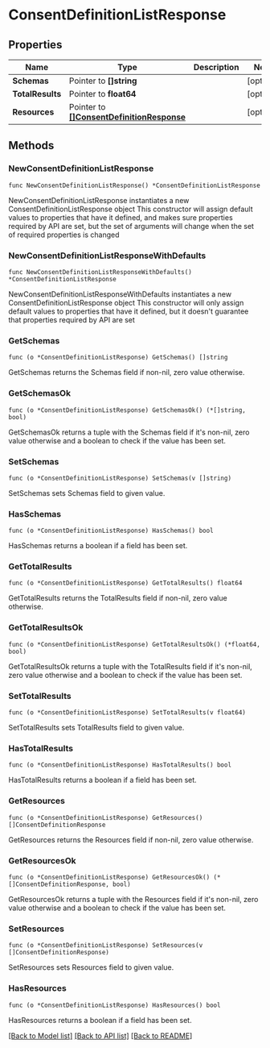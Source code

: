 # ConsentDefinitionListResponse

## Properties

Name | Type | Description | Notes
------------ | ------------- | ------------- | -------------
**Schemas** | Pointer to **[]string** |  | [optional] 
**TotalResults** | Pointer to **float64** |  | [optional] 
**Resources** | Pointer to [**[]ConsentDefinitionResponse**](ConsentDefinitionResponse.md) |  | [optional] 

## Methods

### NewConsentDefinitionListResponse

`func NewConsentDefinitionListResponse() *ConsentDefinitionListResponse`

NewConsentDefinitionListResponse instantiates a new ConsentDefinitionListResponse object
This constructor will assign default values to properties that have it defined,
and makes sure properties required by API are set, but the set of arguments
will change when the set of required properties is changed

### NewConsentDefinitionListResponseWithDefaults

`func NewConsentDefinitionListResponseWithDefaults() *ConsentDefinitionListResponse`

NewConsentDefinitionListResponseWithDefaults instantiates a new ConsentDefinitionListResponse object
This constructor will only assign default values to properties that have it defined,
but it doesn't guarantee that properties required by API are set

### GetSchemas

`func (o *ConsentDefinitionListResponse) GetSchemas() []string`

GetSchemas returns the Schemas field if non-nil, zero value otherwise.

### GetSchemasOk

`func (o *ConsentDefinitionListResponse) GetSchemasOk() (*[]string, bool)`

GetSchemasOk returns a tuple with the Schemas field if it's non-nil, zero value otherwise
and a boolean to check if the value has been set.

### SetSchemas

`func (o *ConsentDefinitionListResponse) SetSchemas(v []string)`

SetSchemas sets Schemas field to given value.

### HasSchemas

`func (o *ConsentDefinitionListResponse) HasSchemas() bool`

HasSchemas returns a boolean if a field has been set.

### GetTotalResults

`func (o *ConsentDefinitionListResponse) GetTotalResults() float64`

GetTotalResults returns the TotalResults field if non-nil, zero value otherwise.

### GetTotalResultsOk

`func (o *ConsentDefinitionListResponse) GetTotalResultsOk() (*float64, bool)`

GetTotalResultsOk returns a tuple with the TotalResults field if it's non-nil, zero value otherwise
and a boolean to check if the value has been set.

### SetTotalResults

`func (o *ConsentDefinitionListResponse) SetTotalResults(v float64)`

SetTotalResults sets TotalResults field to given value.

### HasTotalResults

`func (o *ConsentDefinitionListResponse) HasTotalResults() bool`

HasTotalResults returns a boolean if a field has been set.

### GetResources

`func (o *ConsentDefinitionListResponse) GetResources() []ConsentDefinitionResponse`

GetResources returns the Resources field if non-nil, zero value otherwise.

### GetResourcesOk

`func (o *ConsentDefinitionListResponse) GetResourcesOk() (*[]ConsentDefinitionResponse, bool)`

GetResourcesOk returns a tuple with the Resources field if it's non-nil, zero value otherwise
and a boolean to check if the value has been set.

### SetResources

`func (o *ConsentDefinitionListResponse) SetResources(v []ConsentDefinitionResponse)`

SetResources sets Resources field to given value.

### HasResources

`func (o *ConsentDefinitionListResponse) HasResources() bool`

HasResources returns a boolean if a field has been set.


[[Back to Model list]](../README.md#documentation-for-models) [[Back to API list]](../README.md#documentation-for-api-endpoints) [[Back to README]](../README.md)



